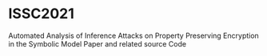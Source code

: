 # ISSC2021
Automated Analysis of Inference Attacks on Property Preserving Encryption in the Symbolic Model
Paper and related source Code
